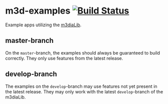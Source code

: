 # m3d-examples [![Build Status](https://travis-ci.org/StuntHacks/m3d-examples.svg?branch=master)](https://travis-ci.org/StuntHacks/m3d-examples)

Example apps utilizing the [m3diaLib](https://www.github.com/stunthacks/m3diaLib).

## master-branch
On the `master`-branch, the examples should always be guaranteed to build correctly. They only use features from the latest release.

## develop-branch
The examples on the `develop`-branch may use features not yet present in the latest release. They may only work with the latest `develop`-branch of the m3diaLib.
